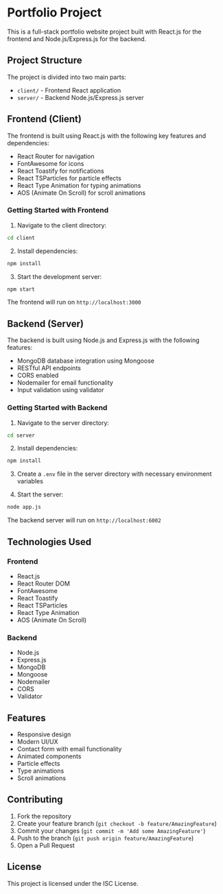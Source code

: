 # Portfolio Project

This is a full-stack portfolio website project built with React.js for the frontend and Node.js/Express.js for the backend.

## Project Structure

The project is divided into two main parts:
- `client/` - Frontend React application
- `server/` - Backend Node.js/Express.js server

## Frontend (Client)

The frontend is built using React.js with the following key features and dependencies:
- React Router for navigation
- FontAwesome for icons
- React Toastify for notifications
- React TSParticles for particle effects
- React Type Animation for typing animations
- AOS (Animate On Scroll) for scroll animations

### Getting Started with Frontend

1. Navigate to the client directory:
```bash
cd client
```

2. Install dependencies:
```bash
npm install
```

3. Start the development server:
```bash
npm start
```

The frontend will run on `http://localhost:3000`

## Backend (Server)

The backend is built using Node.js and Express.js with the following features:
- MongoDB database integration using Mongoose
- RESTful API endpoints
- CORS enabled
- Nodemailer for email functionality
- Input validation using validator

### Getting Started with Backend

1. Navigate to the server directory:
```bash
cd server
```

2. Install dependencies:
```bash
npm install
```

3. Create a `.env` file in the server directory with necessary environment variables

4. Start the server:
```bash
node app.js
```

The backend server will run on `http://localhost:6002`

## Technologies Used

### Frontend
- React.js
- React Router DOM
- FontAwesome
- React Toastify
- React TSParticles
- React Type Animation
- AOS (Animate On Scroll)

### Backend
- Node.js
- Express.js
- MongoDB
- Mongoose
- Nodemailer
- CORS
- Validator

## Features
- Responsive design
- Modern UI/UX
- Contact form with email functionality
- Animated components
- Particle effects
- Type animations
- Scroll animations

## Contributing
1. Fork the repository
2. Create your feature branch (`git checkout -b feature/AmazingFeature`)
3. Commit your changes (`git commit -m 'Add some AmazingFeature'`)
4. Push to the branch (`git push origin feature/AmazingFeature`)
5. Open a Pull Request

## License
This project is licensed under the ISC License.
